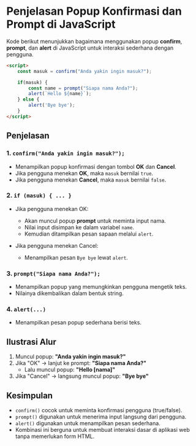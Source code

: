 # Penjelasan Popup Konfirmasi dan Prompt di JavaScript

Kode berikut menunjukkan bagaimana menggunakan popup **confirm**, **prompt**, dan **alert** di JavaScript untuk interaksi sederhana dengan pengguna.

```html
<script>
    const masuk = confirm("Anda yakin ingin masuk?");

    if(masuk) {
        const name = prompt("Siapa nama Anda?");
        alert(`Hello ${name}`);
    } else {
        alert('Bye bye');
    }
</script>
```

## Penjelasan

### 1. `confirm("Anda yakin ingin masuk?");`

- Menampilkan popup konfirmasi dengan tombol **OK** dan **Cancel**.
- Jika pengguna menekan **OK**, maka `masuk` bernilai `true`.
- Jika pengguna menekan **Cancel**, maka `masuk` bernilai `false`.

### 2. `if (masuk) { ... }`

- Jika pengguna menekan OK:
  - Akan muncul popup **prompt** untuk meminta input nama.
  - Nilai input disimpan ke dalam variabel `name`.
  - Kemudian ditampilkan pesan sapaan melalui `alert`.

- Jika pengguna menekan Cancel:
  - Menampilkan pesan `Bye bye` lewat `alert`.

### 3. `prompt("Siapa nama Anda?");`

- Menampilkan popup yang memungkinkan pengguna mengetik teks.
- Nilainya dikembalikan dalam bentuk string.

### 4. `alert(...)`

- Menampilkan pesan popup sederhana berisi teks.

## Ilustrasi Alur

1. Muncul popup: **"Anda yakin ingin masuk?"**
2. Jika "OK" → lanjut ke prompt: **"Siapa nama Anda?"**
   - Lalu muncul popup: **"Hello [nama]"**
3. Jika "Cancel" → langsung muncul popup: **"Bye bye"**

## Kesimpulan

- `confirm()` cocok untuk meminta konfirmasi pengguna (true/false).
- `prompt()` digunakan untuk menerima input langsung dari pengguna.
- `alert()` digunakan untuk menampilkan pesan sederhana.
- Kombinasi ini berguna untuk membuat interaksi dasar di aplikasi web tanpa memerlukan form HTML.
